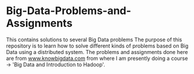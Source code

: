 # Big-Data-Problems-and-Assignments
This contains solutions to several Big Data problems
The purpose of this repository is to learn how to solve different kinds of problems based on Big Data using a distributed system.
The problems and assignments done here are from www.knowbigdata.com from where I am presently doing a course -> 'Big Data and Introduction to Hadoop'.
